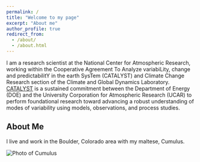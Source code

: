 ```yaml
---
permalink: /
title: "Welcome to my page"
excerpt: "About me"
author_profile: true
redirect_from: 
  - /about/
  - /about.html
---
```


I am a research scientist at the National Center for Atmospheric Research, working within the Cooperative Agreement To Analyze variabiLity, change and predictabilitY in the earth SysTem (CATALYST) and Climate Change Research section of the Climate and Global Dynamics Laboratory. [CATALYST](https://www.cgd.ucar.edu/projects/catalyst/) is a sustained commitment between the Department of Energy (DOE) and the University Corporation for Atmospheric Research (UCAR) to perform foundational research toward advancing a robust understanding of modes of variability using models, observations, and process studies.

[//]: # (Earth system models, statistics, and machine learning for climate science)
[//]: # (======)
[//]: # (dsasd)

[//]: # (What are Earth system models?)
[//]: # (------)
[//]: # (fewfw)

[//]: # (**How to learn more**)
[//]: # (foieiwn)

[//]: # (What is machine learning?)
[//]: # (------)
[//]: # (feewfe)

[//]: # (**How to learn more**)
[//]: # (sfdsf)

About Me
------
I live and work in the Boulder, Colorado area with my maltese, Cumulus. 

![Photo of Cumulus](https://github.com/mariajmolina/mariajmolina.github.io/blob/master/images/image2.jpeg)


